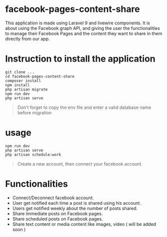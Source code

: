 # facebook-pages-content-share
This application is made using Laravel 9 and livewire components. It is about using the Facebook graph API, and giving the user the functionalities to manage their Facebook Pages and the content they want to share in them directly from our app.

# Instruction to install the application
```
git clone ...
cd facebook-pages-content-share
composer install
npm install
php artisan migrate
npm run dev
php artisan serve
```
> Don't forget to copy the env file and enter a valid database name before migration

# usage
```
npm run dev
php artisan serve
php artisan schedule:work
```
> Create a new account, then connect your facebook account.

# Functionalities
- Connect/Deconnect facebook account.
- User get notified each time a post is shared using his account.
- Users get notified weekly about the number of posts shared.
- Share immediate posts on Facebook pages.
- Share scheduled posts on Facebook pages.
- Share text content or media content like images, video ( will be added soon )
